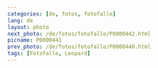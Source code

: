 ```yaml
---
categories: [de, fotos, fotofalle]
lang: de
layout: photo
next_photo: /de/fotos/fotofalle/P0000442.html
picname: P0000441
prev_photo: /de/fotos/fotofalle/P0000440.html
tags: [Fotofalle, Leopard]
---
```

